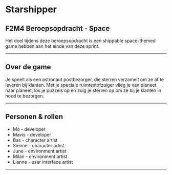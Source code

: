 # Starshipper
## F2M4 Beroepsopdracht - Space

Het doel tijdens deze beroepsopdracht is een shippable space-themed game hebben aan het einde van deze sprint.

---

## Over de game

Je speelt als een astronaut postbezorger, die sterren verzamelt om ze af te leveren bij klanten. Met je speciale ruimtestofzuiger vlieg je van planeet naar planeet, los je puzzels op en zuig je sterren op om ze bij je klanten in nood te bezorgen.

---

## Personen & rollen

* Mo - developer
* Mavis - developer
* Bas - character artist
* Sienne - character artist
* June - environment artist
* Milan - environment artist
* Lianne - user interface artist

---
